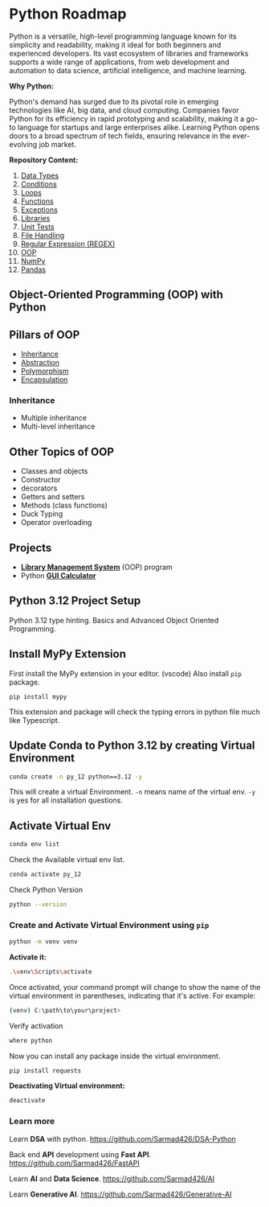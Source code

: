 # Python Roadmap

Python is a versatile, high-level programming language known for its simplicity and readability, making it ideal for both beginners and experienced developers. Its vast ecosystem of libraries and frameworks supports a wide range of applications, from web development and automation to data science, artificial intelligence, and machine learning.

**Why Python:**

Python's demand has surged due to its pivotal role in emerging technologies like AI, big data, and cloud computing. Companies favor Python for its efficiency in rapid prototyping and scalability, making it a go-to language for startups and large enterprises alike. Learning Python opens doors to a broad spectrum of tech fields, ensuring relevance in the ever-evolving job market.

**Repository Content:**

1. [Data Types](/1-Data-types/)
2. [Conditions](/2-Conditions)
3. [Loops](/2A-Loops/)
4. [Functions](/3-Functions/)
5. [Exceptions](/4-Exceptions/)
6. [Libraries](/5-Libraries/)
7. [Unit Tests](/5A-unit-tests/)
8. [File Handling](/6-File-IO/)
9. [Regular Expression (REGEX)](/6A-Regex/)
10. [OOP](/7-OOP/)
11. [NumPy](/8-Numpy/)
12. [Pandas](/9-Pandas/)

## Object-Oriented Programming (OOP) with Python

## Pillars of OOP

- [Inheritance](/7-OOP/inheritance/)
- [Abstraction](/7-OOP/Abstraction/)
- [Polymorphism](/7-OOP/Polymorphism)
- [Encapsulation](/7-OOP/Encapsulation)

### Inheritance

- Multiple inheritance
- Multi-level inheritance

## Other Topics of OOP

- Classes and objects
- Constructor
- decorators
- Getters and setters
- Methods (class functions)
- Duck Typing
- Operator overloading

## Projects

- **[Library Management System](/Final-project/)** (OOP) program
- Python **[GUI Calculator](/GUI-calculator/)**

## Python 3.12 Project Setup

Python 3.12 type hinting. Basics and Advanced Object Oriented Programming.

## Install MyPy Extension

First install the MyPy extension in your editor. (vscode)
Also install `pip` package.

``` pip
pip install mypy
```

This extension and package will check the typing errors in python file much like Typescript.

## Update Conda to Python 3.12 by creating Virtual Environment

```bash
conda create -n py_12 python==3.12 -y
```

This will create a virtual Environment.
`-n` means name of the virtual env.
`-y` is yes for all installation questions.

## Activate Virtual Env

```bash
conda env list
```

Check the Available virtual env list.

```bash
conda activate py_12
```

Check Python Version

```bash
python --version
```

### Create and Activate Virtual Environment using `pip`

```bash
python -m venv venv
```

**Activate it:**

```bash
.\venv\Scripts\activate
```

Once activated, your command prompt will change to show the name of the virtual environment in parentheses, indicating that it's active. For example:

```bash
(venv) C:\path\to\your\project>
```

Verify activation

```bash
where python
```

Now you can install any package inside the virtual environment.

```bash
pip install requests
```

**Deactivating Virtual environment:**

```bash
deactivate
```

### Learn more

Learn **DSA** with python. <https://github.com/Sarmad426/DSA-Python>

Back end **API** development using **Fast API**. <https://github.com/Sarmad426/FastAPI>

Learn **AI** and **Data Science**. <https://github.com/Sarmad426/AI>

Learn **Generative AI**. <https://github.com/Sarmad426/Generative-AI>

